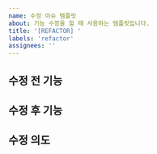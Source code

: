 ```yaml
---
name: 수정 이슈 템플릿
about: 기능 수정을 할 때 사용하는 템플릿입니다.
title: '[REFACTOR] '
labels: 'refactor'
assignees: ''
---
```


## 수정 전 기능

<!-- 회원가입시 비밀번호에 제약 조건이 없음 -->

## 수정 후 기능

<!-- 비밀번호 제약 조건 추가 : 10자리 이상 최소 한개 이상의 특수문자를 포함해야함 -->

## 수정 의도

<!-- 보안을 강화하기 위함 -->
